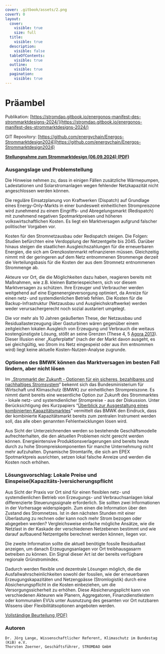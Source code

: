 ```yaml
---
cover: .gitbook/assets/2.png
coverY: 0
layout:
  cover:
    visible: true
    size: full
  title:
    visible: true
  description:
    visible: false
  tableOfContents:
    visible: true
  outline:
    visible: true
  pagination:
    visible: true
---
```


# Präambel



Publikation: [https://stromdao.gitbook.io/energonos-manifest-des-strommarktdesigns-2024/](https://stromdao.gitbook.io/energonos-manifest-des-strommarktdesigns-2024/)

GIT Repository: [https://github.com/energychain/Energos-Strommarktdesign2024](https://github.com/energychain/Energos-Strommarktdesign2024)

[**Stellungnahme zum Strommarktdesign (06.09.2024) (PDF)**](Stellungnahme%20zum%20Strommarkt%20der%20Zukunft\_2024\_09\_06.pdf)

### Ausgangslage und Problemstellung

Die Hinweise nehmen zu, dass in einigen Fällen zusätzliche Wärmepumpen, Lade­sta­tionen und Solarstromanlagen wegen fehlender Netzkapazität nicht angeschlossen werden können.

Die reguläre Einsatzplanung von Kraftwerken (Dispatch) auf Grundlage eines Energy-Only-Markts in einer bundesweit einheitlichen Strompreiszone wird zunehmend zu einem Eingriffs- und Abregelungsmarkt (Redispatch) mit zunehmend negativen Spotmarktpreisen und höheren volkswirtschaftlichen Kosten. Es liegt ein Marktversagen aufgrund falscher politischer Vorgaben vor.

Kosten für den Stromnetzausbau oder Redispatch steigen. Die Folgen: Studien befürchten eine Verdopplung der Netzentgelte bis 2045. Darüber hinaus steigen die staatlichen Ausgleichszahlungen für die erneuerbaren Energien, die sich am Grenzkostenmarkt refinanzieren müssen. Gleichzeitig nimmt mit der geringeren auf dem Netz entnommenen Strommenge derzeit die Verteilungsbasis für die Kosten der aus dem Stromnetz entnommenen Strommenge ab.

Akteure vor Ort, die die Möglichkeiten dazu haben, reagieren bereits mit Maßnahmen, wie z.B. kleinen Batteriespeichern, sich vor diesem Marktversagen zu schützen. Ihre Erzeuger und Verbraucher werden weitgehend auf eine Eigenenergieversorgung optimiert, da Anreize für einen netz- und systemdienlichen Betrieb fehlen. Die Kosten für die Backup-Infrastruktur (Netzausbau und Ausgleichskraftwerke) werden weder verursachergerecht noch sozial austariert umgelegt.

Die vor mehr als 10 Jahren geäußerten These, der Netzausbau und Residuallasterzeugung über Gasturbinen wären gegenüber einem zeitgleichen lokalen Ausgleich von Erzeugung und Verbrauch die weitaus kostengünstigste Lösung, stößt an seine Grenzen (These 4, 5 [Agora 2013](https://www.agora-energiewende.de/fileadmin/Projekte/2012/12-Thesen/Agora\_12\_Thesen\_Praesentation\_Vollstaendige\_Praesentation\_der\_Zusammenfassung\_RB\_25022013.pdf)). Dieser Illusion einer „Kupferplatte“ (nach der der Markt davon ausgeht, es sei gleichgültig, wo Strom ins Netz eingespeist oder aus ihm entnommen wird) liegt keine aktuelle Kosten-Nutzen-Analyse zugrunde.

### Optionen des BMWK können das Marktversagen im besten Fall lindern, aber nicht lösen

Im „[Strommarkt der Zukunft - Optionen für ein sicheres, bezahlbares und nachhaltiges Stromsystem](https://www.bmwk.de/Redaktion/DE/Publikationen/Energie/20240801-strommarktdesign-der-zukunft.pdf?\_\_blob=publicationFile\&v=10)“ bekennt sich das Bundesministerium für Wirtschaft und Klimaschutz (BMWK) zur einheitlichen Strompreiszone. Es nimmt damit bereits eine wesentliche Option zur Zukunft des Strommarktes - lokale netz- und systemdienlicher Strompreise - aus der Diskussion. Unter Berücksichtigung des Kurzpapiers “[Überblick zur Ausgestaltung eines kombinierten Kapazitätsmarktes](https://www.bmwk.de/Redaktion/DE/Downloads/klimaschutz/ag3-inputpapier-kombinierter-kapazitaetsmarkt-kkm.pdf?\_\_blob=publicationFile\&v=8)” vermittelt das BMWK den Eindruck, dass der kombinierte Kapazitätsmarkt bereits zum zentralen Instrument werden soll, das alle oben genannten Fehlentwicklungen lösen wird.

Aus Sicht der Unterzeichnenden werden so bestehende Geschäftsmodelle aufrechterhalten, die den aktuellen Problemen nicht gerecht werden können. Energieintensive Produktionsverlagerungen sind bereits heute durch zu hohe Strompreiskomponenten für manche Unternehmung nicht mehr aufzuhalten. Dynamische Stromtarife, die sich am EPEX Spotmarktpreis ausrichten, setzen lokal falsche Anreize und werden die Kosten noch erhöhen.

### Lösungsvorschlag: Lokale Preise und Einspeise(Kapazitäts-)versicherungspflicht

Aus Sicht der Praxis vor Ort sind für einen flexiblen netz- und systemdienlichen Betrieb von Erzeugungs- und Verbrauchsanlagen lokal differenzierte Steuerungssignale erforderlich. Sie sollten zwei Informationen in der Vorhersage widerspiegeln. Zum einen die Information über den Zustand des Stromnetzes. Ist in den nächsten Stunden mit einer Überlastung zu rechnen oder kann noch mehr Strom bezogen oder abgegeben werden? Vergleichsweise einfache mögliche Ansätze, wie die Netzlast in der Kaskade der verschiedenen Netzebenen bestimmt und wie darauf aufbauend Netzentgelte berechnet werden können, liegen vor.

Die zweite Information sollte die aktuell benötigte fossile Residuallast anzeigen, um danach Erzeugungsanlagen vor Ort treibhausgasarm betreiben zu können. Ein Signal dieser Art ist der bereits verfügbare regionale Grünstromindex.

Dadurch werden flexible und dezentrale Lösungen möglich, die die Ausfallwahrscheinlichkeiten sowohl der fossilen, wie der erneuerbaren Erzeugungskapazitäten und Netzengpässe (Stromlogistik) durch eine Absicherungspflicht in die Kosten einbeziehen, um die Versorgungssicherheit zu erhöhen. Diese Absicherungsplicht kann von verschiedenen Akteuren wie Planern,  Aggregatoren, Finanzdienstleistern oder kommunalen EVUs unter Ausnutzung des gesamten vor Ort nutzbaren Wissens über Flexibilitätsoptionen angeboten werden.

[Vollständige Beurteilung (PDF)](https://klimaschutz-im-bundestag.de/wp-content/uploads/2024/09/Strommarkt\_der\_Zukunft\_KiB\_Erlaeuterungen\_final.pdf)

### Autoren

```
Dr. Jörg Lange, Wissenschaftlicher Referent, Klimaschutz im Bundestag (KiB) e.V.
Thorsten Zoerner, Geschäftsführer, STROMDAO GmbH
```

